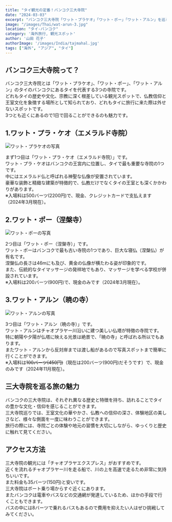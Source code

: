 ```yaml
---
title: "タイ観光の定番！バンコク三大寺院"
date: "2024-03-03"
excerpt: "バンコク三大寺院「ワット・プラケオ」「ワット・ポー」「ワット・アルン」を巡る旅ガイド！歴史や文化、アクセス方法、入場料情報を詳しく紹介。タイ観光の魅力を体験しよう！"
image: "/images/Thai/wat-arun-3.jpg"
location: "タイ-バンコク"
category: '海外旅行, 観光スポット'
author: '山田 花子'
authorImage: '/images/India/tajmahal.jpg'
tags: ["海外", "アジア", "タイ"]
---
```


## バンコク三大寺院って？

バンコク三大寺院とは「ワット・プラケオ」、「ワット・ポー」、「ワット・アルン」のタイのバンコクにあるタイを代表する3つの寺院です。  
どれもタイの歴史や文化、宗教に深く根差している観光スポットで、仏教信仰と王室文化を象徴する場所として知られており、どれもタイに旅行に来た際は外せないスポットです。  
3つとも近くにあるので1日で回ることができるのも魅力です。  

## 1.ワット・プラ・ケオ（エメラルド寺院）

![ワット・プラケオの写真](/images/Thai/wat-arkeow-1.jpg)

まず1つ目は「ワット・プラ・ケオ（エメラルド寺院）」です。  
ワット・プラ・ケオはバンコクの王宮内に位置し、タイで最も重要な寺院の1つです。  
中にはエメラルド仏と呼ばれる神聖な仏像が安置されています。  
豪華な装飾と精緻な建築が特徴的で、仏教だけでなくタイの王室とも深くかかわりがあります。  
※入場料は500バーツ(2200円)で、現金、クレジットカードで支払えます（2024年3月現在）。  

## 2.ワット・ポー（涅槃寺）

![ワット・ポーの写真](/images/Thai/wat-pho-1.jpg)

2つ目は「ワット・ポー（涅槃寺）」です。  
ワット・ポーはバンコクで最も古い寺院の1つであり、巨大な寝仏（涅槃仏）が有名です。  
涅槃仏の長さは46mにも及び、黄金の仏像が横たわる姿が印象的です。  
また、伝統的なタイマッサージの発祥地でもあり、マッサージを学べる学校が併設されています。  
※入場料は200バーツ(900円)で、現金のみです（2024年3月現在）。  

## 3.ワット・アルン（暁の寺）

![ワット・アルンの写真](/images/Thai/wat-arun-2.jpg)

3つ目は「ワット・アルン（暁の寺）」です。  
ワット・アルンはチャオプラヤー川沿いに建つ美しい仏塔が特徴の寺院です。  
特に朝陽や夕陽が仏塔に映える光景は絶景で、「暁の寺」と呼ばれる所以でもあります。  
またワット・アルンから反対岸までは渡し船があるので写真スポットまで簡単に行くことができます。  
※入場料は<s>100バーツ(450円)</s>（現在は200バーツ(900円)だそうです）で、現金のみです（2024年11月現在）。  

## 三大寺院を巡る旅の魅力

バンコクの三大寺院は、それぞれ異なる歴史と特徴を持ち、訪れることでタイの豊かな文化・信仰を感じることができます。  
三大寺院巡りでは、王室文化の華やかさ、仏教への信仰の深さ、体験地区の美しさなど、様々な側面を一度に味わうことができます。  
旅行の際には、寺院ごとの体験や地元の習慣を大切にしながら、ゆっくりと歴史に触れて見てください。  

## アクセス方法

三大寺院の観光には「チャオプラヤエクスプレス」がおすすめです。  
近くを流れるチャオプラヤー川を走る船で、川の上を高速で走るため非常に気持ちいいです。  
また料金も35バーツ(150円)と安いです。  
三大寺院はボート乗り場からすぐ近くにあります。  
またバンコクは電車やバスなどの交通網が発達しているため、ほかの手段で行くこともできます。  
バスの中には8バーツで乗れるバスもあるので費用を抑えたい人はぜひ挑戦してみてください。  
